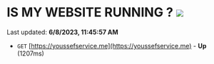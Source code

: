 # IS MY WEBSITE RUNNING ? [![](https://img.shields.io/static/v1?label=Sponsor&message=%E2%9D%A4&logo=GitHub&color=%23fe8e86)](https://github.com/sponsors/<username>)

Last updated: **6/8/2023, 11:45:57 AM**

- `GET` [https://youssefservice.me](https://youssefservice.me) - **Up** (1207ms)
